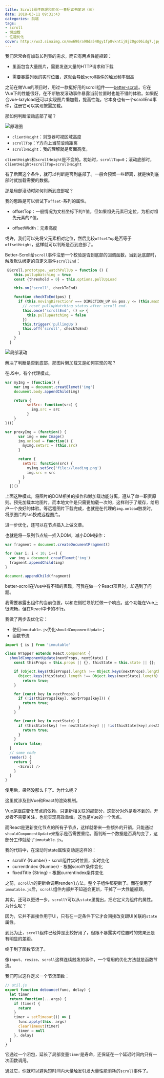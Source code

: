```yaml
---
title: Scroll组件原理和优化——春招读书笔记（三）
date: 2018-03-11 09:31:43
categories: 前端
tags:
- scroll
- 懒加载
- 性能优化
cover: http://wx3.sinaimg.cn/mw690/a98da548gy1fp8vkntij8j20go06idg7.jpg
---
```


我们常常会有加载长列表的需求，而它有两点性能瓶颈：

* 里面包含大量图片，需要发送大量的HTTP请求和下载

* 需要暴露列表的实时位置，这就会导致scroll事件的触发频率很高


之前在做Vue的项目时，用过一款挺好用的scroll组件——[better-scroll](https://github.com/ustbhuangyi/better-scroll)。它在Vue下的性能很好，在不断触发滚动事件暴露当前位置时也能不错的体验。如果配合vue-lazyload还可以实现图片懒加载，提高性能。它本身也有一个scrollEnd事件，注册它可以实现按需加载。

那如何判断滚动底部了呢？

![原理图](http://wx2.sinaimg.cn/mw690/a98da548gy1fp8nhid3yhj20ji09eglr.jpg)

* `clientHeight`：浏览器可视区域高度
* `scrollTop`：Y方向上当前滚动距离
* `scrollHeight`：我的理解就是页面高度。

`clientHeight`和`scrollHeight`是不变的。初始时，`scrollTop=0`；滚动底部时，`clientHeight+scrollTop=scrollHeight`

有了后面这个条件，就可以判断是否到底部了。一般会预留一些距离，就是快到底部时就加载需要的数据。

那是局部滚动时如何判断到底部呢？

我的思路是可以尝试下`offset-`系列的属性。

* offsetTop：一般情况为文档坐标下的Y值，但如果祖先元素已定位，为相对祖先元素的Y值。

* offsetWidth：元素高度

或许，我们可以先将父元素相对定位，然后比较`offsetTop`是否等于`offsetHeight`，这样就可以判断是否到底部了。

Better-Scroll给`scroll`事件注册一个校验是否到底部的回调函数，当到达底部时，触发默认绑定的自定义事件`scrollEnd`：

```js
 BScroll.prototype._watchPullUp = function () {
    this.pullupWatching = true
    const {threshold = 0} = this.options.pullUpLoad

    this.on('scroll', checkToEnd)

    function checkToEnd(pos) {
      if (this.movingDirectionY === DIRECTION_UP && pos.y <= (this.maxScrollY + threshold)) {
        // reset pullupWatching status after scroll end.
        this.once('scrollEnd', () => {
          this.pullupWatching = false
        })
        this.trigger('pullingUp')
        this.off('scroll', checkToEnd)
      }
    }
  }
```

![局部滚动](http://wx3.sinaimg.cn/mw690/a98da548gy1fp2f8fgaaij20n20hkjrx.jpg)

解决了判断是否到底部，那图片懒加载又是如何实现的呢？

在JS中，有个代理模式。

```js
var myImg = (function() {
    var img = document.creatElemet('img')
    document.body.appendChild(img)

    return {
          setSrc: function(src) {
            img.src = src
          }
    }
})()

var proxyImg = (function() {
      var img = new Image()
      img.onload = function() {
        myImg.setSrc = (this.src)
      }

      return {
        setSrc: function(src) {
          myImg.setSrc('file://loading.png')
          img.src = src
        }
      }
  })()
```

上面这种模式，将图片的DOM相关的操作和懒加载功能分离，遵从了单一职责原则。预先加载本地图片，而本地文件是只需要加载一次的，这样利于了缓存，给用户一个良好的体验。等远程图片下载完成，也就是在代理的`img.onload`触发时，将原图片的src换成远程图片。

进一步优化，还可以在节点插入上做文章。

也就是将一系列节点统一插入DOM，减小DOM操作：

```js
var fragment = document.createDocumentFragment()

for (var i; i < 10; i++) {
  var img = document.creatElemet('img')
  fragment.appendChild(img)
}

document.appendChild(fragment)
```

better-scroll在Vue中有不错的表现，可我在做一个React项目时，却遇到了问题。

我需要暴露出组件的当前位置，以和左侧栏导航栏做一个响应。这个功能在Vue上很流畅，但在React中卡的不行。

我做了两步去优化它：

* 使用`immutable.js`优化`shouldComponentUpdate`；
* 函数节流

```js
import { is } from 'immutable'

class Wrapper extends React.Component {
  shouldComponentUpdate(nextProps, nextState) {
    const thisProps = this.props || {}, thisState = this.state || {};

    if (Object.keys(thisProps).length !== Object.keys(nextProps).length ||
      Object.keys(thisState).length !== Object.keys(nextState).length) {
        return true;
    }

    for (const key in nextProps) {
      if (!is(thisProps[key], nextProps[key])) {
        return true;
      }
    }

    for (const key in nextState) {
      if (thisState[key] !== nextState[key] || !is(thisState[key],nextState[key])) {
        return true;
      }
    }
    return false;
  }
  // some code
  render() {
    return {
      <Scroll />
    }
  }
}
```

使用后，果然没那么卡了。为什么呢？

这里就涉及到Vue和React的渲染机制。

Vue是跟踪变化节点的依赖，只更新相关联的那部分，这部分对外是看不到的，开发者不需要关注，也能实现高效重绘。这也是Vue的一个优点。

而React是更新变化节点的所有子节点，这样就带来一些额外的开销。只能通过`shouldComponentUpdate`来指示是否需要重绘。而判断一个数据是否真的变了，这部分工作就给了`immutable.js`。

我的代码中，在滚动时state属性变动是这样的：

* scrollY {Number} - scroll组件实时位置，实时变化
* currentIndex {Number} - 根据scrollY条件变化
* fixedTitle {String} - 根据currentIndex条件变化


之前，`scrollY`的更新会调用render()方法，整个子组件都更新了。而在使用了`immutable.js`后，`scroll`组件内部并不知道会更新，干掉了一大性能瓶颈。

其实，还可以更进一步，`scrollY`可以从`state`里提出，把它定义为组件的属性。为什么呢？

因为，它并不直接作用于UI，只有在一定条件下它才会间接改变跟UI关联的`state`属性。

到此为止，`scroll`组件已经算是比较好用了，但跟不暴露实时位置时的效果还是有明显的差距。

终于到了函数节流了。

像`input`、`resize`、`scroll`这样连续触发的事件，一个常用的优化方法就是函数节流。

我们可以这样定义一个节流函数：

```js
// util.js
export function debounce(func, delay) {
  let timer
  return function(...args) {
    if (timer) {
      return
    }
    timer = setTimeout(() => {
      func.apply(this, args)
      clearTimeout(timer)
      timer = null
    }, delay)
  }
}
```

它通过一个闭包，延长了局部变量`timer`是寿命，还保证在一个延迟时间内只有一次函数调用。

通过它，你就可以避免短时间内大量触发引发大量性能消耗的`scroll`事件了。
